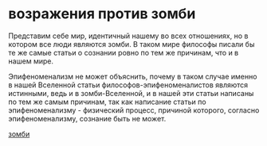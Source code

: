 # возражения против зомби
Представим себе мир, идентичный нашему во всех отношениях, но в котором все люди являются зомби. В таком мире философы писали бы те же самые статьи о сознании ровно по тем же причинам, что и в нашем мире. 

Эпифеноменализм не может объяснить, почему в таком случае именно в нашей Вселенной статьи философов-эпифеноменалистов являются истинными, ведь и в зомби-Вселенной, и в нашей эти статьи написаны по тем же самым причинам, так как написание статьи по эпифеноменализму - физический процесс, причиной которого, согласно эпифеноменализму, сознание быть не может.

[зомби](%D0%B7%D0%BE%D0%BC%D0%B1%D0%B8)